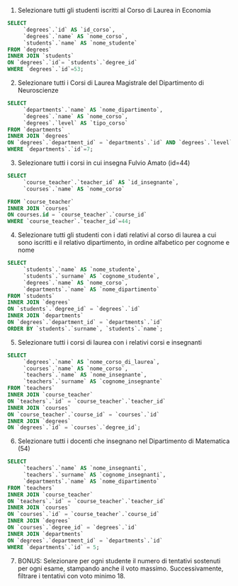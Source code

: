 1. Selezionare tutti gli studenti iscritti al Corso di Laurea in Economia

```sql
SELECT
     `degrees`.`id` AS `id_corso`,
     `degrees`.`name` AS `nome_corso`,
     `students`.`name` AS `nome_studente`
FROM `degrees`
INNER JOIN `students`
ON `degrees`.`id`= `students`.`degree_id`
WHERE `degrees`.`id`=53;

```

2. Selezionare tutti i Corsi di Laurea Magistrale del Dipartimento di
   Neuroscienze

```sql
SELECT
     `departments`.`name` AS `nome_dipartimento`,
     `degrees`.`name` AS `nome_corso`,
     `degrees`.`level` AS `tipo_corso`
FROM `departments`
INNER JOIN `degrees`
ON `degrees`.`department_id` = `departments`.`id` AND `degrees`.`level` = 'magistrale'
WHERE `departments`.`id`=7;
```

3. Selezionare tutti i corsi in cui insegna Fulvio Amato (id=44)

```sql
SELECT
     `course_teacher`.`teacher_id` AS `id_insegnante`,
     `courses`.`name` AS `nome_corso`

FROM `course_teacher`
INNER JOIN `courses`
ON courses.id = `course_teacher`.`course_id`
WHERE `course_teacher`.`teacher_id`=44;

```

4. Selezionare tutti gli studenti con i dati relativi al corso di laurea a cui
   sono iscritti e il relativo dipartimento, in ordine alfabetico per cognome e
   nome

```sql
SELECT
     `students`.`name` AS `nome_studente`,
     `students`.`surname` AS `cognome_studente`,
     `degrees`.`name` AS `nome_corso`,
     `departments`.`name` AS `nome_dipartimento`
FROM `students`
INNER JOIN `degrees`
ON `students`.`degree_id` = `degrees`.`id`
INNER JOIN `departments`
ON `degrees`.`department_id` = `departments`.`id`
ORDER BY `students`.`surname`, `students`.`name`;

```

5. Selezionare tutti i corsi di laurea con i relativi corsi e insegnanti

```sql
SELECT
     `degrees`.`name` AS `nome_corso_di_laurea`,
     `courses`.`name` AS `nome_corso`,
     `teachers`.`name` AS `nome_insegnante`,
     `teachers`.`surname` AS `cognome_insegnante`
FROM `teachers`
INNER JOIN `course_teacher`
ON `teachers`.`id` = `course_teacher`.`teacher_id`
INNER JOIN `courses`
ON `course_teacher`.`course_id` = `courses`.`id`
INNER JOIN `degrees`
ON `degrees`.`id` = `courses`.`degree_id`;

```

6. Selezionare tutti i docenti che insegnano nel Dipartimento di
   Matematica (54)

```sql
SELECT
     `teachers`.`name` AS `nome_insegnanti`,
     `teachers`.`surname` AS `cognome_insegnanti`,
     `departments`.`name` AS `nome_dipartimento`
FROM `teachers`
INNER JOIN `course_teacher`
ON `teachers`.`id` = `course_teacher`.`teacher_id`
INNER JOIN `courses`
ON `courses`.`id` = `course_teacher`.`course_id`
INNER JOIN `degrees`
ON `courses`.`degree_id` = `degrees`.`id`
INNER JOIN `departments`
ON `degrees`.`department_id` = `departments`.`id`
WHERE `departments`.`id` = 5;

```

7. BONUS: Selezionare per ogni studente il numero di tentativi sostenuti
   per ogni esame, stampando anche il voto massimo. Successivamente,
   filtrare i tentativi con voto minimo 18.

```sql

```

